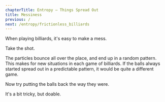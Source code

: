 ```yaml
---
chapterTitle: Entropy – Things Spread Out
title: Messiness
previous: /
next: /entropy/frictionless_billiards
---
```


<script src="billiards.js"></script>
<script>
	var billiardsSpacing = 2;

    var billiardsSim = createSimulation({
        initialize: function(simulation) {
            var p = simulation.parameters;
            p.friction = 0.2;

            var particleCount = 7;
            for (var i = 0; i < particleCount; i++) {
            	var particle = new Particle();
            	billiardsPosition(particle.position, i, billiardsSpacing);
            	addParticle(simulation, particle);
            }
        }
    });
    enableOnlyTools(billiardsSim.toolbar, ["impulse"]);
</script>


<div id="chapter">

<div class="page">
<div class="stepLog twoColumn">

When playing billiards, it's easy to make a mess.

Take the shot.

<script>
	cue(isTriangleSplit(billiardsSim));
	endStep();
</script>

The particles bounce all over the place, and end up in a random pattern. This makes for new situations in each game of billiards. If the balls always started spread out in a predictable pattern, it would be quite a different game.

Now try putting the balls back the way they were.

<script>
	function totalSquaredError()
	{
		var testPosition = v2.alloc();
		var particles = billiardsSim.particles;
		var totalSquaredDistance = 0;
		for (var particleIndex = 0; particleIndex < particles.length; particleIndex++) {
			var particle = particles[particleIndex];

			var minSquaredDistance = Infinity;
			for (var billiardsPositionIndex = 0; billiardsPositionIndex < particles.length; billiardsPositionIndex++) {
				billiardsPosition(testPosition, billiardsPositionIndex, billiardsSpacing);
				var squaredDistance = v2.squaredDistance(testPosition, particle.position);
				if (squaredDistance < minSquaredDistance)
				{
					minSquaredDistance = squaredDistance;
				}
			}
			totalSquaredDistance += minSquaredDistance;
		}
		v2.free(testPosition);

		return totalSquaredDistance;
	}

	cue(function()
	{
		return (totalSquaredError() < 20);
	});
	endStep();
</script>

It's a bit tricky, but doable.


</div>
<div class="twoColumn">
<script>
	insertHere(billiardsSim.div);
	// insertHere(createOutput({
	//     label: "error^2: ",
	//     update: totalSquaredError,
	// }));
</script>
</div>
</div>
</div>